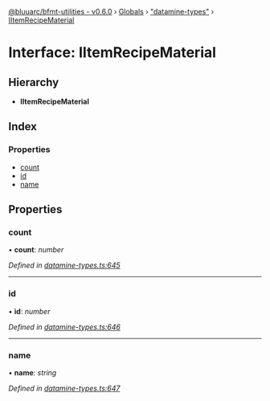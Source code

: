 [@bluuarc/bfmt-utilities - v0.6.0](../README.md) › [Globals](../globals.md) › ["datamine-types"](../modules/_datamine_types_.md) › [IItemRecipeMaterial](_datamine_types_.iitemrecipematerial.md)

# Interface: IItemRecipeMaterial

## Hierarchy

* **IItemRecipeMaterial**

## Index

### Properties

* [count](_datamine_types_.iitemrecipematerial.md#count)
* [id](_datamine_types_.iitemrecipematerial.md#id)
* [name](_datamine_types_.iitemrecipematerial.md#name)

## Properties

###  count

• **count**: *number*

*Defined in [datamine-types.ts:645](https://github.com/BluuArc/bfmt-utilities/blob/master/src/datamine-types.ts#L645)*

___

###  id

• **id**: *number*

*Defined in [datamine-types.ts:646](https://github.com/BluuArc/bfmt-utilities/blob/master/src/datamine-types.ts#L646)*

___

###  name

• **name**: *string*

*Defined in [datamine-types.ts:647](https://github.com/BluuArc/bfmt-utilities/blob/master/src/datamine-types.ts#L647)*

